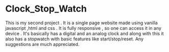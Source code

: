 # Clock_Stop_Watch
This is my second project . It is a single page website made using vanilla javascript ,html and css . It is fully responsive , so one can access it in any device . It's basically has a digital and an analog clock and along with this it also has a stopwatch with basic features like start/stop/reset. Any suggestions are much appreciated.
